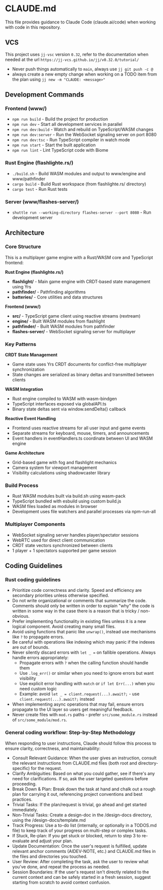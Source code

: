 # CLAUDE.md

This file provides guidance to Claude Code (claude.ai/code) when working with code in this repository.

## VCS

This project uses `jj-vsc` version `0.32`, refer to the documentation when needed at the url `https://jj-vcs.github.io/jj/v0.32.0/tutorial/`

- Never push things automatically to `main`, always use `jj git push -c @`
- always create a new empty change when working on a TODO item from the plan using `jj new -m "CLAUDE: <message>"`

## Development Commands

### Frontend (www/)
- `npm run build` - Build the project for production
- `npm run dev` - Start all development services in parallel
- `npm run dev:build` - Watch and rebuild on TypeScript/WASM changes
- `npm run dev:server` - Run the WebSocket signaling server on port 8080
- `npm run dev:tsc` - Run TypeScript compiler in watch mode
- `npm run start` - Start the built application
- `npm run lint` - Lint TypeScript code with Biome

### Rust Engine (flashlighte.rs/)
- `./build.sh` - Build WASM modules and output to www/engine and www/pathfinder
- `cargo build` - Build Rust workspace (from flashlighte.rs/ directory)
- `cargo test` - Run Rust tests

### Server (www/flashes-server/)
- `shuttle run --working-directory flashes-server --port 8080` - Run development server

## Architecture

### Core Structure
This is a multiplayer game engine with a Rust/WASM core and TypeScript frontend:

**Rust Engine (flashlighte.rs/)**
- **flashlight/** - Main game engine with CRDT-based state management using Yrs
- **pathfinder/** - Pathfinding algorithms
- **batteries/** - Core utilities and data structures

**Frontend (www/)**
- **src/** - TypeScript game client using reactive streams (rextream)
- **engine/** - Built WASM modules from flashlight
- **pathfinder/** - Built WASM modules from pathfinder
- **flashes-server/** - WebSocket signaling server for multiplayer

### Key Patterns

**CRDT State Management**
- Game state uses Yrs CRDT documents for conflict-free multiplayer synchronization
- State changes are serialized as binary deltas and transmitted between clients

**WASM Integration**
- Rust engine compiled to WASM with wasm-bindgen
- TypeScript interfaces exposed via globalAPI.ts
- Binary state deltas sent via window.sendDelta() callback

**Reactive Event Handling**
- Frontend uses reactive streams for all user input and game events
- Separate streams for keyboard, mouse, timers, and announcements
- Event handlers in eventHandlers.ts coordinate between UI and WASM engine

**Game Architecture**
- Grid-based game with fog and flashlight mechanics
- Camera system for viewport management
- Visibility calculations using shadowcaster library

### Build Process
- Rust WASM modules built via build.sh using wasm-pack
- TypeScript bundled with esbuild using custom build.js
- WASM files loaded as modules in browser
- Development uses file watchers and parallel processes via npm-run-all

### Multiplayer Components
- WebSocket signaling server handles player/spectator sessions
- WebRTC used for direct client communication
- CRDT state vectors synchronized between clients
- 1 player + 1 spectators supported per game session

## Coding Guidelines

### Rust coding guidelines

- Prioritize code correctness and clarity. Speed and efficiency are secondary priorities unless otherwise specified.
- Do not write organizational or comments that summarize the code. Comments should only be written in order to explain "why" the code is written in some way in the case there is a reason that is tricky / non-obvious.
- Prefer implementing functionality in existing files unless it is a new logical component. Avoid creating many small files.
- Avoid using functions that panic like `unwrap()`, instead use mechanisms like `?` to propagate errors.
- Be careful with operations like indexing which may panic if the indexes are out of bounds.
- Never silently discard errors with `let _ =` on fallible operations. Always handle errors appropriately:
  - Propagate errors with `?` when the calling function should handle them
  - Use `.log_err()` or similar when you need to ignore errors but want visibility
  - Use explicit error handling with `match` or `if let Err(...)` when you need custom logic
  - Example: avoid `let _ = client.request(...).await?;` - use `client.request(...).await?;` instead
- When implementing async operations that may fail, ensure errors propagate to the UI layer so users get meaningful feedback.
- Never create files with `mod.rs` paths - prefer `src/some_module.rs` instead of `src/some_module/mod.rs`.

### General coding workflow: Step-by-Step Methodology

When responding to user instructions, Claude should follow this process to ensure clarity, correctness, and maintainability:

- Consult Relevant Guidance: When the user gives an instruction, consult the relevant instructions from CLAUDE.md files (both root and directory-specific) for the request.
- Clarify Ambiguities: Based on what you could gather, see if there's any need for clarifications. If so, ask the user targeted questions before proceeding.
- Break Down & Plan: Break down the task at hand and chalk out a rough plan for carrying it out, referencing project conventions and best practices.
- Trivial Tasks: If the plan/request is trivial, go ahead and get started immediately.
- Non-Trivial Tasks: Create a design-doc in the /design-docs directory, using the /design-docs/template.md
- Track Progress: Use a to-do list (internally, or optionally in a TODOS.md file) to keep track of your progress on multi-step or complex tasks.
- If Stuck, Re-plan: If you get stuck or blocked, return to step 3 to re-evaluate and adjust your plan.
- Update Documentation: Once the user's request is fulfilled, update relevant anchor comments (AIDEV-NOTE, etc.) and CLAUDE.md files in the files and directories you touched.
- User Review: After completing the task, ask the user to review what you've done, and repeat the process as needed.
- Session Boundaries: If the user's request isn't directly related to the current context and can be safely started in a fresh session, suggest starting from scratch to avoid context confusion.
